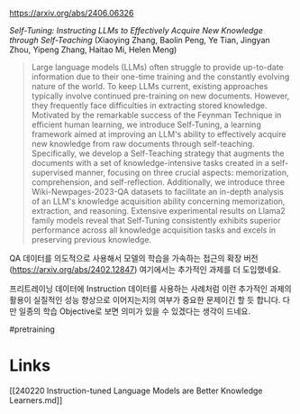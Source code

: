 https://arxiv.org/abs/2406.06326

*Self-Tuning: Instructing LLMs to Effectively Acquire New Knowledge through Self-Teaching* (Xiaoying Zhang, Baolin Peng, Ye Tian, Jingyan Zhou, Yipeng Zhang, Haitao Mi, Helen Meng)

> Large language models (LLMs) often struggle to provide up-to-date information due to their one-time training and the constantly evolving nature of the world. To keep LLMs current, existing approaches typically involve continued pre-training on new documents. However, they frequently face difficulties in extracting stored knowledge. Motivated by the remarkable success of the Feynman Technique in efficient human learning, we introduce Self-Tuning, a learning framework aimed at improving an LLM's ability to effectively acquire new knowledge from raw documents through self-teaching. Specifically, we develop a Self-Teaching strategy that augments the documents with a set of knowledge-intensive tasks created in a self-supervised manner, focusing on three crucial aspects: memorization, comprehension, and self-reflection. Additionally, we introduce three Wiki-Newpages-2023-QA datasets to facilitate an in-depth analysis of an LLM's knowledge acquisition ability concerning memorization, extraction, and reasoning. Extensive experimental results on Llama2 family models reveal that Self-Tuning consistently exhibits superior performance across all knowledge acquisition tasks and excels in preserving previous knowledge.

QA 데이터를 의도적으로 사용해서 모델의 학습을 가속하는 접근의 확장 버전 (https://arxiv.org/abs/2402.12847) 여기에서는 추가적인 과제를 더 도입했네요.

프리트레이닝 데이터에 Instruction 데이터를 사용하는 사례처럼 이런 추가적인 과제의 활용이 실질적인 성능 향상으로 이어지는지의 여부가 중요한 문제이긴 할 듯 합니다. 다만 일종의 학습 Objective로 보면 의미가 있을 수 있겠다는 생각이 드네요.

#pretraining

# Links

[[240220 Instruction-tuned Language Models are Better Knowledge Learners.md]]